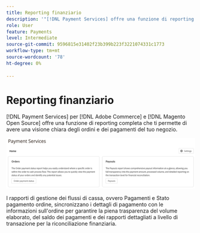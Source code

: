 ```yaml
---
title: Reporting finanziario
description: '"[!DNL Payment Services] offre una funzione di reporting completa che ti permette di avere una visione chiara degli ordini e dei pagamenti del tuo negozio".'
role: User
feature: Payments
level: Intermediate
source-git-commit: 9596815e31402f23b399b223f3221074331c1773
workflow-type: tm+mt
source-wordcount: '78'
ht-degree: 0%

---
```


# Reporting finanziario

[!DNL Payment Services] per [!DNL Adobe Commerce] e [!DNL Magento Open Source] offre una funzione di reporting completa che ti permette di avere una visione chiara degli ordini e dei pagamenti del tuo negozio.

![Visualizzazione dei report finanziari](assets/reports-view.png)

I rapporti di gestione dei flussi di cassa, ovvero Pagamenti e Stato pagamento ordine, sincronizzano i dettagli di pagamento con le informazioni sull&#39;ordine per garantire la piena trasparenza del volume elaborato, del saldo dei pagamenti e dei rapporti dettagliati a livello di transazione per la riconciliazione finanziaria.

